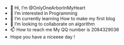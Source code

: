 - 👋 Hi, I’m @OnlyOneArborInMyHeart
- 👀 I’m interested in Programming
- 🌱 I’m currently learning How to make my first blog
- 💞️ I’m looking to collaborate on algorithm
- 📫 How to reach me My QQ number is 2084329036
- Hope you have a niceeee day !

<!---
OnlyOneArborInMyHeart/OnlyOneArborInMyHeart is a ✨ special ✨ repository because its `README.md` (this file) appears on your GitHub profile.
You can click the Preview link to take a look at your changes.
--->
